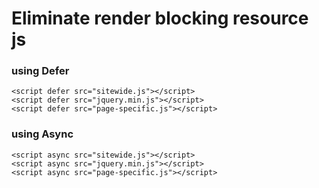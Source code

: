 # Eliminate render blocking resource js


### using Defer
```
<script defer src="sitewide.js"></script>
<script defer src="jquery.min.js"></script>
<script defer src="page-specific.js"></script>
```

### using Async 

```
<script async src="sitewide.js"></script>
<script async src="jquery.min.js"></script>
<script async src="page-specific.js"></script>
```
